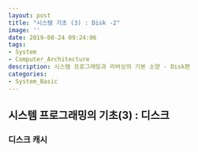 ```yaml
---
layout: post
title: "시스템 기초 (3) : Disk -2"
image: ''
date: 2019-08-24 09:24:06
tags: 
- System
- Computer_Architecture
description: 시스템 프로그래밍과 리버싱의 기본 소양 - Disk편
categories:
- System_Basic
---
```



## 시스템 프로그래밍의 기초(3) : 디스크

### 디스크 캐시

